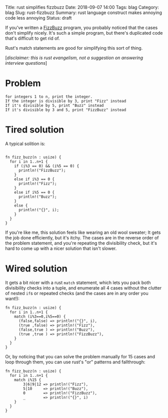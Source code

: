 Title: rust simplifies fizzbuzz
Date: 2018-09-07 14:00
Tags: blag
Category: blag
Slug: rust-fizzbuzz
Summary: rust language construct makes annoying code less annoying
Status: draft

If you've written a [FizzBuzz]() program, you probably noticed that the cases don't simplify nicely. It's such a simple program, but there's duplicated code that's difficult to get rid of.

Rust's match statements are good for simplifying this sort of thing.

[*disclaimer: this is rust evangelism, not a suggestion on answering interview questions*]

# Problem

```
for integers 1 to n, print the integer.
If the integer is divisible by 3, print "Fizz" instead
If it's divisible by 5, print "Buzz" instead
If it's divisible by 3 and 5, print "FizzBuzz" instead
```

# Tired solution

A typical solition is:

```

fn fizz_buzz(n : usize) {
  for i in 1..n+1 {
    if (i%3 == 0) && (i%5 == 0) {
      println!("FizzBuzz");
    }
    else if i%3 == 0 {
      println!("Fizz");
    }
    else if i%5 == 0 {
      println!("Buzz");
    }
    else {
      println!("{}", i);
    }
  }
}
```

If you're like me, this solution feels like wearing an old wool sweater; It gets the job done efficiently, but it's itchy. The cases are in the reverse order of the problem statement, and you're repeating the divisibility check, but it's hard to come up with a nicer solution that isn't slower. 

# Wired solution

It gets a bit nicer with a rust `match` statement, which lets you pack both divisibility checks into a tuple, and enumerate all 4 cases without the clutter of nested `if`s or repeated checks (and the cases are in any order you want!):

```
fn fizz_buzz(n : usize) {
  for i in 1..n+1 {
    match (i%3==0,i%5==0) {
      (false,false) => println!("{}", i),
      (true ,false) => println!("Fizz"),
      (false,true ) => println!("Buzz"),
      (true ,true ) => println!("FizzBuzz"),
    }
  }
}
```

Or, by noticing that you can solve the problem manually for 15 cases and loop through them, you can use rust's "or" patterns and fallthrough:

```
fn fizz_buzz(n : usize) {
  for i in 1..n+1 {
    match i%15 {
        3|6|9|12 => println!("Fizz"),
        5|10     => println!("Buzz"),
        0        => println!("FizzBuzz"),
        _        => println!("{}", i)
    }
  }
}
```
